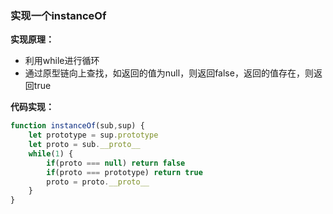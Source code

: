### 实现一个instanceOf

**实现原理：**

- 利用while进行循环
- 通过原型链向上查找，如返回的值为null，则返回false，返回的值存在，则返回true

**代码实现：**

```js
function instanceOf(sub,sup) {
    let prototype = sup.prototype
    let proto = sub.__proto__
    while(1) {
        if(proto === null) return false
        if(proto === prototype) return true
        proto = proto.__proto__
    }
}
```

